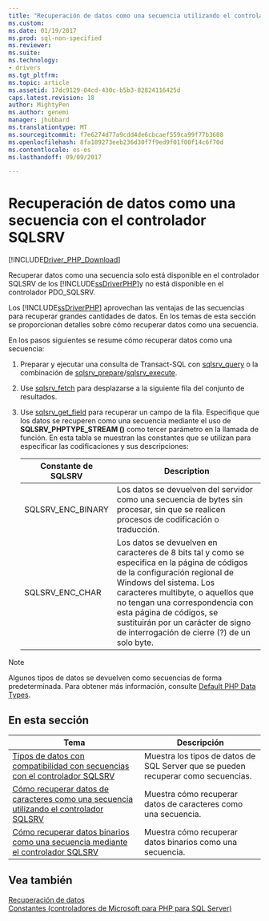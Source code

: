 ```yaml
---
title: "Recuperación de datos como una secuencia utilizando el controlador SQLSRV | Documentos de Microsoft"
ms.custom: 
ms.date: 01/19/2017
ms.prod: sql-non-specified
ms.reviewer: 
ms.suite: 
ms.technology:
- drivers
ms.tgt_pltfrm: 
ms.topic: article
ms.assetid: 17dc9129-04cd-430c-b5b3-82824116425d
caps.latest.revision: 18
author: MightyPen
ms.author: genemi
manager: jhubbard
ms.translationtype: MT
ms.sourcegitcommit: f7e6274d77a9cdd4de6cbcaef559ca99f77b3608
ms.openlocfilehash: 8fa189273eeb236d30f7f9ed9f01f00f14c6f70d
ms.contentlocale: es-es
ms.lasthandoff: 09/09/2017

---
```

# <a name="retrieving-data-as-a-stream-using-the-sqlsrv-driver"></a>Recuperación de datos como una secuencia con el controlador SQLSRV
[!INCLUDE[Driver_PHP_Download](../../includes/driver_php_download.md)]

Recuperar datos como una secuencia solo está disponible en el controlador SQLSRV de los [!INCLUDE[ssDriverPHP](../../includes/ssdriverphp_md.md)]y no está disponible en el controlador PDO_SQLSRV.  
  
Los [!INCLUDE[ssDriverPHP](../../includes/ssdriverphp_md.md)] aprovechan las ventajas de las secuencias para recuperar grandes cantidades de datos. En los temas de esta sección se proporcionan detalles sobre cómo recuperar datos como una secuencia.  
  
En los pasos siguientes se resume cómo recuperar datos como una secuencia:  
  
1.  Preparar y ejecutar una consulta de Transact-SQL con [sqlsrv_query](../../connect/php/sqlsrv-query.md) o la combinación de [sqlsrv_prepare](../../connect/php/sqlsrv-prepare.md)/[sqlsrv_execute](../../connect/php/sqlsrv-execute.md).  
  
2.  Use [sqlsrv_fetch](../../connect/php/sqlsrv-fetch.md) para desplazarse a la siguiente fila del conjunto de resultados.  
  
3.  Use [sqlsrv_get_field](../../connect/php/sqlsrv-get-field.md) para recuperar un campo de la fila. Especifique que los datos se recuperen como una secuencia mediante el uso de **SQLSRV_PHPTYPE_STREAM (<encoding>)** como tercer parámetro en la llamada de función. En esta tabla se muestran las constantes que se utilizan para especificar las codificaciones y sus descripciones:  
  
    |Constante de SQLSRV|Description|  
    |-------------------|---------------|  
    |SQLSRV_ENC_BINARY|Los datos se devuelven del servidor como una secuencia de bytes sin procesar, sin que se realicen procesos de codificación o traducción.|  
    |SQLSRV_ENC_CHAR|Los datos se devuelven en caracteres de 8 bits tal y como se especifica en la página de códigos de la configuración regional de Windows del sistema. Los caracteres multibyte, o aquellos que no tengan una correspondencia con esta página de códigos, se sustituirán por un carácter de signo de interrogación de cierre (?) de un solo byte.|  
  
> [!NOTE]  
> Algunos tipos de datos se devuelven como secuencias de forma predeterminada. Para obtener más información, consulte [Default PHP Data Types](../../connect/php/default-php-data-types.md).  
  
## <a name="in-this-section"></a>En esta sección  
  
|Tema|Descripción|  
|---------|---------------|  
|[Tipos de datos con compatibilidad con secuencias con el controlador SQLSRV](../../connect/php/data-types-with-stream-support-using-the-sqlsrv-driver.md)|Muestra los tipos de datos de SQL Server que se pueden recuperar como secuencias.|  
|[Cómo recuperar datos de caracteres como una secuencia utilizando el controlador SQLSRV](../../connect/php/how-to-retrieve-character-data-as-a-stream-using-the-sqlsrv-driver.md)|Muestra cómo recuperar datos de caracteres como una secuencia.|  
|[Cómo recuperar datos binarios como una secuencia mediante el controlador SQLSRV](../../connect/php/how-to-retrieve-binary-data-as-a-stream-using-the-sqlsrv-driver.md)|Muestra cómo recuperar datos binarios como una secuencia.|  
  
## <a name="see-also"></a>Vea también  
[Recuperación de datos](../../connect/php/retrieving-data.md)  
[Constantes &#40;controladores de Microsoft para PHP para SQL Server&#41;](../../connect/php/constants-microsoft-drivers-for-php-for-sql-server.md)  
  

